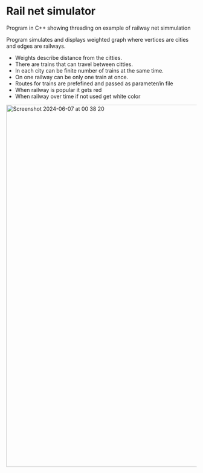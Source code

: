 # Rail net simulator
Program in C++ showing threading on example of railway net simmulation

Program simulates and displays weighted graph where vertices are cities and edges are railways. 
- Weights describe distance from the citties.
- There are trains that can travel between citties. 
- In each city can be finite number of trains at the same time. 
- On one railway can be only one train at once. 
- Routes for trains are prefefined and passed as parameter/in file
- When railway is popular it gets red
- When railway over time if not used get white color

<img width="958" alt="Screenshot 2024-06-07 at 00 38 20" src="https://github.com/kacper-filipiak/SO2_rail_simulator/assets/43151465/688139ba-7eeb-4ceb-9e84-d89cd55c544f">
